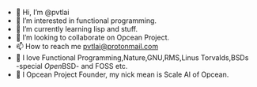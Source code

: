 - 👋 Hi, I’m @pvtlai
- 👀 I’m interested in functional programming.
- 🌱 I’m currently learning lisp and stuff.
- 💞️ I’m looking to collaborate on Opcean Project.
- 📫 How to reach me pvtlai@protonmail.com
- 🐐 I love Functional Programming,Nature,GNU,RMS,Linus Torvalds,BSDs -special *Open*BSD- and FOSS etc.
- 🌊 I Opcean Project Founder, my nick mean is Scale AI of Opcean.

<!---
pvtlai/pvtlai is a ✨ special ✨ repository because its `README.md` (this file) appears on your GitHub profile.
You can click the Preview link to take a look at your changes.
--->
